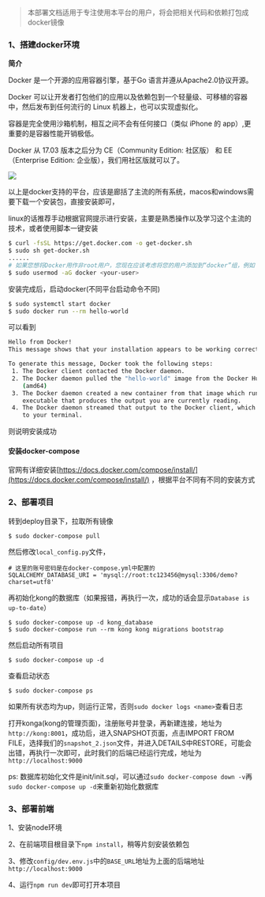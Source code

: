 > 本部署文档适用于专注使用本平台的用户，将会把相关代码和依赖打包成docker镜像

### 1、搭建docker环境

**简介**

Docker 是一个开源的应用容器引擎，基于Go 语言并遵从Apache2.0协议开源。

Docker 可以让开发者打包他们的应用以及依赖包到一个轻量级、可移植的容器中，然后发布到任何流行的 Linux 机器上，也可以实现虚拟化。

容器是完全使用沙箱机制，相互之间不会有任何接口（类似 iPhone 的 app）,更重要的是容器性能开销极低。

Docker 从 17.03 版本之后分为 CE（Community Edition: 社区版） 和 EE（Enterprise Edition: 企业版），我们用社区版就可以了。

  

![](http://tcloud-static.oss-cn-beijing.aliyuncs.com/tcloud_git/WeWork%20Helper20190911110330.png)

以上是docker支持的平台，应该是廊括了主流的所有系统，macos和windows需要下载一个安装包，直接安装即可，

linux的话推荐手动根据官网提示进行安装，主要是熟悉操作以及学习这个主流的技术，或者使用脚本一键安装

```bash
$ curl -fsSL https://get.docker.com -o get-docker.sh
$ sudo sh get-docker.sh
......
# 如果您想将Docker用作非root用户，您现在应该考虑将您的用户添加到“docker”组，例如：
$ sudo usermod -aG docker <your-user>
```

安装完成后，启动docker(不同平台启动命令不同)

```bash
$ sudo systemctl start docker
$ sudo docker run --rm hello-world
```

可以看到

```bash
Hello from Docker!
This message shows that your installation appears to be working correctly.

To generate this message, Docker took the following steps:
 1. The Docker client contacted the Docker daemon.
 2. The Docker daemon pulled the "hello-world" image from the Docker Hub.
    (amd64)
 3. The Docker daemon created a new container from that image which runs the
    executable that produces the output you are currently reading.
 4. The Docker daemon streamed that output to the Docker client, which sent it
    to your terminal.
```

则说明安装成功

#### 安装docker-compose

官网有详细安装[https://docs.docker.com/compose/install/](https://docs.docker.com/compose/install/)  ，根据平台不同有不同的安装方式



### 2、部署项目

转到deploy目录下，拉取所有镜像

```
$ sudo docker-compose pull
```

然后修改`local_config.py`文件，
```
# 这里的账号密码是在docker-compose.yml中配置的
SQLALCHEMY_DATABASE_URI = 'mysql://root:tc123456@mysql:3306/demo?charset=utf8'
```
再初始化kong的数据库（如果报错，再执行一次，成功的话会显示`Database is up-to-date`）

```
$ sudo docker-compose up -d kong_database
$ sudo docker-compose run --rm kong kong migrations bootstrap
```

然后启动所有项目

```
$ sudo docker-compose up -d
```

查看启动状态

```
$ sudo docker-compose ps
```

如果所有状态均为up，则运行正常，否则`sudo docker logs <name>`查看日志

打开konga(kong的管理页面)，注册账号并登录，再新建连接，地址为`http://kong:8001`，成功后，进入SNAPSHOT页面，点击IMPORT FROM FILE，选择我们的`snapshot_2.json`文件，并进入DETAILS中RESTORE，可能会出错，再执行一次即可，此时我们的后端已经运行完成，地址为`http://localhost:9000`

ps: 数据库初始化文件是init/init.sql，可以通过`sudo docker-compose down -v`再`sudo docker-compose up -d`来重新初始化数据库


### 3、部署前端

1、安装node环境

2、在前端项目根目录下`npm install`，稍等片刻安装依赖包

3、修改`config/dev.env.js`中的`BASE_URL`地址为上面的后端地址`http://localhost:9000`

4、运行`npm run dev`即可打开本项目